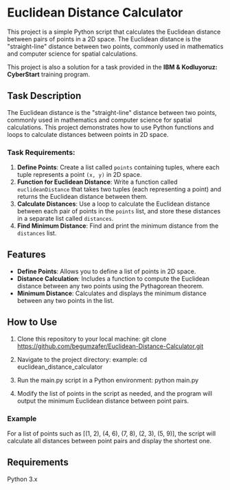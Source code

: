 # Euclidean Distance Calculator

This project is a simple Python script that calculates the Euclidean distance between pairs of points in a 2D space. The Euclidean distance is the "straight-line" distance between two points, commonly used in mathematics and computer science for spatial calculations.

This project is also a solution for a task provided in the **IBM & Kodluyoruz: CyberStart** training program.

## Task Description

The Euclidean distance is the "straight-line" distance between two points, commonly used in mathematics and computer science for spatial calculations. This project demonstrates how to use Python functions and loops to calculate distances between points in 2D space.

### Task Requirements:
1. **Define Points**: Create a list called `points` containing tuples, where each tuple represents a point `(x, y)` in 2D space.
2. **Function for Euclidean Distance**: Write a function called `euclideanDistance` that takes two tuples (each representing a point) and returns the Euclidean distance between them.
3. **Calculate Distances**: Use a loop to calculate the Euclidean distance between each pair of points in the `points` list, and store these distances in a separate list called `distances`.
4. **Find Minimum Distance**: Find and print the minimum distance from the `distances` list.


## Features

- **Define Points**: Allows you to define a list of points in 2D space.
- **Distance Calculation**: Includes a function to compute the Euclidean distance between any two points using the Pythagorean theorem.
- **Minimum Distance**: Calculates and displays the minimum distance between any two points in the list.

## How to Use

1. Clone this repository to your local machine:
   git clone https://github.com/begumzafer/Euclidean-Distance-Calculator.git

2. Navigate to the project directory:
  example: cd euclidean_distance_calculator

3. Run the main.py script in a Python environment:
   python main.py
   
4. Modify the list of points in the script as needed, and the program will output the minimum Euclidean distance between point pairs.

### Example
For a list of points such as [(1, 2), (4, 6), (7, 8), (2, 3), (5, 9)], the script will calculate all distances between point pairs and display the shortest one.

## Requirements
Python 3.x


